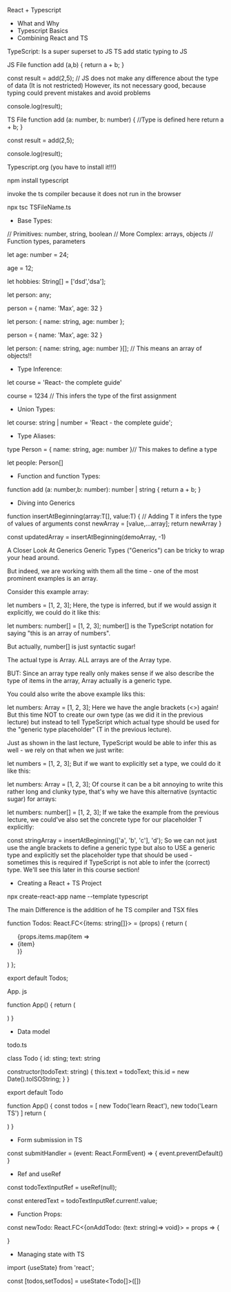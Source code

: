 React + Typescript

- What and Why
- Typescript Basics
- Combining React and TS


TypeScript:
Is a super superset to JS
TS add static typing to JS

JS File
function add (a,b) {
    return a + b;
}

const result = add(2,5); // JS does not make any difference about the type of data (It is not restricted)
                            However, its not necessary good, because typing could prevent mistakes and avoid problems

console.log(result);

TS File
function add (a: number, b: number) {       //Type is defined here
    return a + b;
}

const result = add(2,5); 

console.log(result);

Typescript.org (you have to install it!!!)

npm install typescript

invoke the ts compiler because it does not run in the browser 

npx tsc TSFileName.ts

- Base Types:

// Primitives: number, string, boolean
// More Complex: arrays, objects
// Function types, parameters

let age: number = 24;

age = 12;

let hobbies: String[] = ['dsd','dsa'];

let person: any;

person = {
    name: 'Max',
    age: 32
}

let person: {
    name: string,
    age: number
};

person = {
    name: 'Max',
    age: 32
}

let person: {
    name: string,
    age: number
}[];        // This means an array of objects!!


- Type Inference:

let course = 'React- the complete guide'

course = 1234   // This infers the type of the first assignment

- Union Types:

let course: string | number = 'React - the complete guide';

- Type Aliases:

type Person = {
    name: string,
    age: number
}// This makes to define a type 

let people: Person[]

- Function and function Types:

function add (a: number,b: number): number | string {
    return a + b;
}

- Diving into Generics


function insertAtBeginning<T>(array:T[], value:T) {         // Adding T it infers the type of values of arguments
    const newArray = [value,...array];
    return newArray
}

const updatedArray = insertAtBeginning(demoArray, -1)

A Closer Look At Generics
Generic Types ("Generics") can be tricky to wrap your head around.

But indeed, we are working with them all the time - one of the most prominent examples is an array.

Consider this example array:

let numbers = [1, 2, 3];
Here, the type is inferred, but if we would assign it explicitly, we could do it like this:

let numbers: number[] = [1, 2, 3];
number[] is the TypeScript notation for saying "this is an array of numbers".

But actually, number[] is just syntactic sugar!

The actual type is Array. ALL arrays are of the Array type.

BUT: Since an array type really only makes sense if we also describe the type of items in the array, Array actually is a generic type.

You could also write the above example liks this:

let numbers: Array<number> = [1, 2, 3];
Here we have the angle brackets (<>) again! But this time NOT to create our own type (as we did it in the previous lecture) but instead to tell TypeScript which actual type should be used for the "generic type placeholder" (T in the previous lecture).

Just as shown in the last lecture, TypeScript would be able to infer this as well - we rely on that when we just write:

let numbers = [1, 2, 3];
But if we want to explicitly set a type, we could do it like this:

let numbers: Array<number> = [1, 2, 3];
Of course it can be a bit annoying to write this rather long and clunky type, that's why we have this alternative (syntactic sugar) for arrays:

let numbers: number[] = [1, 2, 3];
If we take the example from the previous lecture, we could've also set the concrete type for our placeholder T explicitly:

const stringArray = insertAtBeginning<string>(['a', 'b', 'c'], 'd');
So we can not just use the angle brackets to define a generic type but also to USE a generic type and explicitly set the placeholder type that should be used - sometimes this is required if TypeScript is not able to infer the (correct) type. We'll see this later in this course section!


- Creating a React + TS Project

npx create-react-app name --template typescript

The main Difference is the addition of he TS compiler and TSX files

function Todos: React.FC<{items: string[]}> = (props) {
    return (
        <ul>
            {props.items.map(item =>
                 <li key={item}>{item}</li>
            )}
        </ul>
    )
};

export default Todos;

App. js

function App() {
    return (
        <div>
            <Todos items={[]}/>
        </div>
    )
}

- Data model

todo.ts

class Todo {
   id: sting;
   text: string

   constructor(todoText: string) {
       this.text = todoText;
       this.id = new Date().toISOString;
   }
}

export default Todo


function App() {
    const todos = [
        new Todo('learn React'),
        new todo('Learn TS')
    ]
    return (
        <div>
            <Todos items={todos}/>
        </div>
    )
}

- Form submission in TS

const submitHandler = (event: React.FormEvent) => {
    event.preventDefault()
}

<form onSubmit={submitHandler}></form>

- Ref and useRef

const todoTextInputRef = useRef<HTMLInputElement>(null);

const enteredText = todoTextInputRef.current!.value;

- Function Props:

const newTodo: React.FC<{onAddTodo: (text: string)=> void}> = props => {

}

- Managing state with TS

import {useState} from 'react';

const [todos,setTodos] = useState<Todo[]>([])








